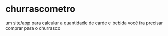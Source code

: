 # churrascometro

um site/app para calcular a quantidade de carde e bebida você ira precisar comprar para o churrasco 

